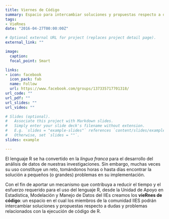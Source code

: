 ```yaml
---
title: Viernes de Código
summary: Espacio para intercambiar soluciones y propuestas respecto a dudas y problemas de ejecución de código R.
tags:
- VieRnes
date: "2016-04-27T00:00:00Z"

# Optional external URL for project (replaces project detail page).
external_link: ""

image:
  caption: 
  focal_point: Smart

links:
- icon: facebook
  icon_pack: fab
  name: Follow
  url: https://www.facebook.com/groups/137335717701318/
url_code: ""
url_pdf: ""
url_slides: ""
url_video: ""

# Slides (optional).
#   Associate this project with Markdown slides.
#   Simply enter your slide deck's filename without extension.
#   E.g. `slides = "example-slides"` references `content/slides/example-slides.md`.
#   Otherwise, set `slides = ""`.
slides: example

---
```

El lenguaje R se ha convertido en la *lingua franca* para el desarrollo del análisis de datos de nuestras investigaciones. Sin embargo, muchas veces su uso constituye un reto, tomándonos horas o hasta días encontrar la solución a pequeños (o grandes) problemas en su implementación. 

Con el fin de aportar un mecanismo que contribuya a reducir el tiempo y el esfuerzo requerido para el uso del lenguaje R, desde la Unidad de Apoyo en Estadística, Modelación y Manejo de Datos del IIEs creamos los **vieRnes de código**: un espacio en el cual los miembros de la comunidad IIES podrán intercambiar soluciones y propuestas respecto a dudas y problemas relacionados con la ejecución de código de R.

